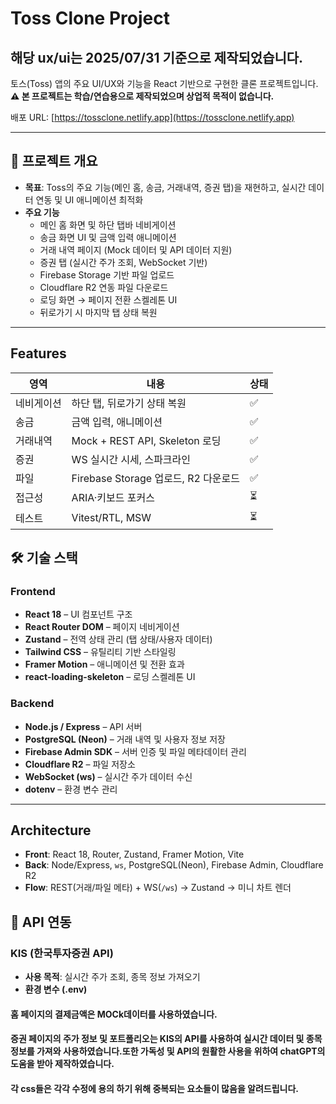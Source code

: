 # Toss Clone Project
## 해당 ux/ui는 2025/07/31 기준으로 제작되었습니다.


토스(Toss) 앱의 주요 UI/UX와 기능을 React 기반으로 구현한 클론 프로젝트입니다.  
**⚠️ 본 프로젝트는 학습/연습용으로 제작되었으며 상업적 목적이 없습니다.**

배포 URL: [https://tossclone.netlify.app](https://tossclone.netlify.app)

---

## 📌 프로젝트 개요

- **목표**: Toss의 주요 기능(메인 홈, 송금, 거래내역, 증권 탭)을 재현하고, 실시간 데이터 연동 및 UI 애니메이션 최적화
- **주요 기능**
  - 메인 홈 화면 및 하단 탭바 네비게이션
  - 송금 화면 UI 및 금액 입력 애니메이션
  - 거래 내역 페이지 (Mock 데이터 및 API 데이터 지원)
  - 증권 탭 (실시간 주가 조회, WebSocket 기반)
  - Firebase Storage 기반 파일 업로드
  - Cloudflare R2 연동 파일 다운로드
  - 로딩 화면 → 페이지 전환 스켈레톤 UI
  - 뒤로가기 시 마지막 탭 상태 복원
---
## Features

| 영역 | 내용 | 상태 |
|---|---|---|
| 네비게이션 | 하단 탭, 뒤로가기 상태 복원 | ✅ |
| 송금 | 금액 입력, 애니메이션 | ✅ |
| 거래내역 | Mock + REST API, Skeleton 로딩 | ✅ |
| 증권 | WS 실시간 시세, 스파크라인 | ✅ |
| 파일 | Firebase Storage 업로드, R2 다운로드 | ✅ |
| 접근성 | ARIA·키보드 포커스 | ⏳ |
| 테스트 | Vitest/RTL, MSW | ⏳ |

## 🛠 기술 스택

### Frontend

- **React 18** – UI 컴포넌트 구조
- **React Router DOM** – 페이지 네비게이션
- **Zustand** – 전역 상태 관리 (탭 상태/사용자 데이터)
- **Tailwind CSS** – 유틸리티 기반 스타일링
- **Framer Motion** – 애니메이션 및 전환 효과
- **react-loading-skeleton** – 로딩 스켈레톤 UI

### Backend

- **Node.js / Express** – API 서버
- **PostgreSQL (Neon)** – 거래 내역 및 사용자 정보 저장
- **Firebase Admin SDK** – 서버 인증 및 파일 메타데이터 관리
- **Cloudflare R2** – 파일 저장소
- **WebSocket (ws)** – 실시간 주가 데이터 수신
- **dotenv** – 환경 변수 관리

---

## Architecture

- **Front**: React 18, Router, Zustand, Framer Motion, Vite  
- **Back**: Node/Express, `ws`, PostgreSQL(Neon), Firebase Admin, Cloudflare R2  
- **Flow**: REST(거래/파일 메타) + WS(`/ws`) → Zustand → 미니 차트 렌더

## 📡 API 연동

### KIS (한국투자증권 API)

- **사용 목적**: 실시간 주가 조회, 종목 정보 가져오기
- **환경 변수 (.env)**


#### 홈 페이지의 결제금액은 MOCk데이터를 사용하였습니다.
#### 증권 페이지의 주가 정보 및 포트폴리오는 KIS의 API를 사용하여 실시간 데이터 및 종목정보를 가져와 사용하였습니다.또한 가독성 및 API의 원활한 사용을 위하여 chatGPT의 도움을 받아 제작하였습니다.
#### 각 css들은 각각 수정에 용의 하기 위해 중복되는 요소들이 많음을 알려드립니다.